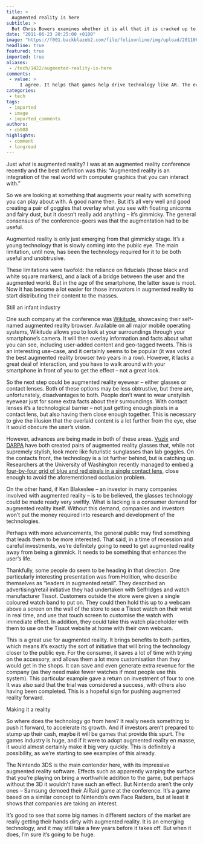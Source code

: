```yaml
---
title: >
  Augmented reality is here
subtitle: >
  But Chris Bowers examines whether it is all that it is cracked up to be
date: "2011-06-23 20:25:00 +0100"
image: "https://f001.backblazeb2.com/file/felixonline/img/upload/201106232125-felix-augmented_reality_-_heads_up_display_concept.jpg"
headline: true
featured: true
imported: true
aliases:
 - /tech/1422/augmented-reality-is-here
comments:
 - value: >
     I agree. It helps that games help drive technology like AR. The ever-increasing specs of PC games have been driinvg the speed of computers higher while bringing down the costs.,Church services have been<a href="http://qufojbr.com"> ccnealled</a> for this evening, due to the road conditions and frigid temperatures. So, TPSJ YOUth will be meeting on the “Post Party Page” for a devotional time together at 7pm! Please be prepared to share a favorite or meaningful scripture from the Bible, and a little about what it means to you!
categories:
 - tech
tags:
 - imported
 - image
 - imported_comments
authors:
 - cb908
highlights:
 - comment
 - longread
---
```


Just what is augmented reality? I was at an augmented reality conference recently and the best definition was this: “Augmented reality is an integration of the real world with computer graphics that you can interact with.”

So we are looking at something that augments your reality with something you can play about with. A good name then. But it’s all very well and good creating a pair of goggles that overlay what you see with floating unicorns and fairy dust, but it doesn’t really add anything – it’s gimmicky. The general consensus of the conference-goers was that the augmentation had to be useful.

Augmented reality is only just emerging from that gimmicky stage. It’s a young technology that is slowly coming into the public eye. The main limitation, until now, has been the technology required for it to be both useful and unobtrusive.

These limitations were twofold: the reliance on fiducials (those black and white square markers), and a lack of a bridge between the user and the augmented world. But in the age of the smartphone, the latter issue is moot. Now it has become a lot easier for those innovators in augmented reality to start distributing their content to the masses.

Still an infant industry

One such company at the conference was [Wikitude](http://www.wikitude.com/en/), showcasing their self-named augmented reality browser. Available on all major mobile operating systems, Wikitude allows you to look at your surroundings through your smartphone’s camera. It will then overlay information and facts about what you can see, including user-added content and geo-tagged tweets. This is an interesting use-case, and it certainly seems to be popular (it was voted the best augmented reality browser two years in a row). However, it lacks a great deal of interaction, and you have to walk around with your smartphone in front of you to get the effect – not a great look.

So the next step could be augmented reality eyewear – either glasses or contact lenses. Both of these options may be less obtrustive, but there are, unfortunately, disadvantages to both. People don’t want to wear unstylish eyewear just for some extra facts about their surroundings. With contact lenses it’s a technological barrier – not just getting enough pixels in a contact lens, but also having them close enough together. This is necessary to give the illusion that the overlaid content is a lot further from the eye, else it would obscure the user’s vision.

However, advances are being made in both of these areas. [Vuzix](http://www.vuzix.com/home/) and [DARPA](http://www.darpa.mil/) have both created pairs of augmented reality glasses that, while not supremely stylish, look more like futuristic sunglasses than lab goggles. On the contacts front, the technology is a lot further behind, but is catching up. Researchers at the University of Washington recently managed to embed [a four-by-four grid of blue and red pixels in a single contact lens](http://www.newscientist.com/article/mg20927943.800-smart-contact-lenses-for-health-and-headup-displays.html), close enough to avoid the aforementioned occlusion problem.

On the other hand, if Ken Blakeslee – an investor in many companies involved with augmented reality – is to be believed, the glasses technology could be made ready very swiftly. What is lacking is a consumer demand for augmented reality itself. Without this demand, companies and investors won’t put the money required into research and development of the technologies.

Perhaps with more advancements, the general public may find something that leads them to be more interested. That said, in a time of recession and careful investments, we’re definitely going to need to get augmented reality away from being a gimmick. It needs to be something that enhances the user’s life.

Thankfully, some people do seem to be heading in that direction. One particularly interesting presentation was from Holition, who describe themselves as “leaders in augmented retail”. They described an advertising/retail initiative they had undertaken with Selfridges and watch manufacturer Tissot. Customers outside the store were given a single coloured watch band to put on. They could then hold this up to a webcam above a screen on the wall of the store to see a Tissot watch on their wrist in real time, and use that touch screen to customise the watch with immediate effect. In addition, they could take this watch placeholder with them to use on the Tissot website at home with their own webcam.

This is a great use for augmented reality. It brings benefits to both parties, which means it’s exactly the sort of initiative that will bring the technology closer to the public eye. For the consumer, it saves a lot of time with trying on the accessory, and allows them a lot more customisation than they would get in the shops. It can save and even generate extra revenue for the company (as they need make fewer watches if most people use this system). This particular example gave a return on investment of four to one. It was also said that the trial was considered a success, with others also having been completed. This is a hopeful sign for pushing augmented reality forward.

Making it a reality

So where does the technology go from here? It really needs something to push it forward, to accelerate its growth. And if investors aren’t prepared to stump up their cash, maybe it will be games that provide this spurt. The games industry is huge, and if it were to adopt augmented reality en masse, it would almost certainly make it big very quickly. This is definitely a possibility, as we’re starting to see examples of this already.

The Nintendo 3DS is the main contender here, with its impressive augmented reality software. Effects such as apparently warping the surface that you’re playing on bring a worthwhile addition to the game, but perhaps without the 3D it wouldn’t have such an effect. But Nintendo aren’t the only ones – Samsung demoed their AiRaid game at the conference. It’s a game based on a similar concept to Nintendo’s own Face Raiders, but at least it shows that companies are taking an interest.

It’s good to see that some big names in different sectors of the market are really getting their hands dirty with augmented reality. It is an emerging technology, and it may still take a few years before it takes off. But when it does, I’m sure it’s going to be huge.
